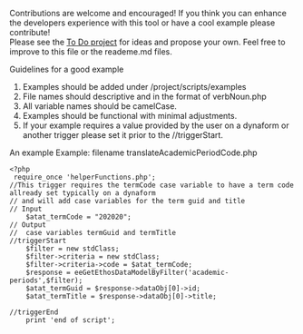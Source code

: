 Contributions are welcome and encouraged!  If you think you can enhance the developers experience with this tool or have a cool example please contribute!  
Please see the [To Do project](https://github.com/eli-hickey/trigger-helpers/projects/1) for ideas and propose your own.  Feel free to improve to this file or the reademe.md files.  

Guidelines for a good example
1. Examples should be added under /project/scripts/examples
2. File names should descriptive and in the format of verbNoun.php
3. All variable names should be camelCase.
4. Examples should be functional with minimal adjustments.  
5. If your example requires a value provided by the user on a dynaform or another trigger please set it prior to the //triggerStart.  

An example Example:
filename translateAcademicPeriodCode.php
```
<?php
 require_once 'helperFunctions.php';
//This trigger requires the termCode case variable to have a term code allready set typically on a dynaform 
// and will add case variables for the term guid and title
// Input
    $atat_termCode = "202020";
// Output
//  case variables termGuid and termTitle
//triggerStart
    $filter = new stdClass;
    $filter->criteria = new stdClass;
    $filter->criteria->code = $atat_termCode;
    $response = eeGetEthosDataModelByFilter('academic-periods',$filter);
    $atat_termGuid = $response->dataObj[0]->id;
    $atat_termTitle = $response->dataObj[0]->title;
 
//triggerEnd
    print 'end of script';


```